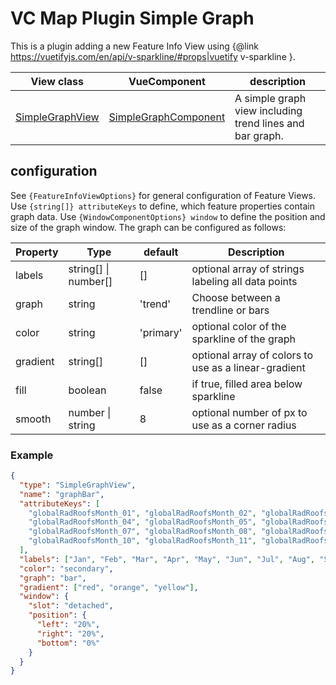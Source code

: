 # VC Map Plugin Simple Graph

This is a plugin adding a new Feature Info View using {@link https://vuetifyjs.com/en/api/v-sparkline/#props|vuetify v-sparkline }.

| View class                              | VueComponent                                       | description                                              |
|-----------------------------------------|----------------------------------------------------|----------------------------------------------------------|
| [SimpleGraphView](./simpleGraphView.js) | [SimpleGraphComponent](./SimpleGraphComponent.vue) | A simple graph view including trend lines and bar graph. |


## configuration

See `{FeatureInfoViewOptions}` for general configuration of Feature Views.
Use `{string[]} attributeKeys` to define, which feature properties contain graph data.
Use `{WindowComponentOptions} window` to define the position and size of the graph window.
The graph can be configured as follows:

| Property | Type                     | default   | Description                                          |
|----------|--------------------------|-----------|------------------------------------------------------|
| labels   | string[] &#124; number[] | []        | optional array of strings labeling all data points   |
| graph    | string                   | 'trend'   | Choose between a trendline or bars                   |
| color    | string                   | 'primary' | optional color of the sparkline of the graph         |
| gradient | string[]                 | []        | optional array of colors to use as a linear-gradient |
| fill     | boolean                  | false     | if true, filled area below sparkline                 |
| smooth   | number &#124; string     | 8         | optional number of px to use as a corner radius      |

### Example

```json
{
  "type": "SimpleGraphView",
  "name": "graphBar",
  "attributeKeys": [
    "globalRadRoofsMonth_01", "globalRadRoofsMonth_02", "globalRadRoofsMonth_03",
    "globalRadRoofsMonth_04", "globalRadRoofsMonth_05", "globalRadRoofsMonth_06",
    "globalRadRoofsMonth_07", "globalRadRoofsMonth_08", "globalRadRoofsMonth_09",
    "globalRadRoofsMonth_10", "globalRadRoofsMonth_11", "globalRadRoofsMonth_12"
  ],
  "labels": ["Jan", "Feb", "Mar", "Apr", "May", "Jun", "Jul", "Aug", "Sep", "Oct", "Nov", "Dec"],
  "color": "secondary",
  "graph": "bar",
  "gradient": ["red", "orange", "yellow"],
  "window": {
    "slot": "detached",
    "position": {
      "left": "20%",
      "right": "20%",
      "bottom": "0%"
    }
  }
}
```
